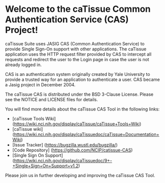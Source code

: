 Welcome to the caTissue Common Authentication Service (CAS) Project!
=====================================

caTissue Suite uses JASIG CAS (Common Authentication Service) to provide Single Sign-On support with other applications. The caTissue application uses the HTTP request filter provided by CAS to intercept all requests and redirect the user to the Login page in case the user is not already logged in.

CAS is an authentication system originally created by Yale University to provide a trusted way for an application to authenticate a user. CAS became a Jasig project in December 2004.

The caTissue CAS is distributed under the BSD 3-Clause License.
Please see the NOTICE and LICENSE files for details.

You will find more details about the caTissue CAS Tool in the following links:
 * [caTissue Tools Wiki] (https://wiki.nci.nih.gov/display/caTissue/caTissue+Tools+Wiki)
 * [caTissue wiki] (https://wiki.nci.nih.gov/display/caTissuedoc/caTissue+Documentation+Wiki)
 * [Issue Tracker] (https://bugzilla.wustl.edu/bugzilla/)
 * [Code Repository] (https://github.com/NCIP/catissue-CAS)
 * [Single Sign On Support] (https://wiki.nci.nih.gov/display/caTissuedoc/9+-+Single+Sign+On+Support+v1.2)

Please join us in further developing and improving the caTissue CAS Tool.

 
